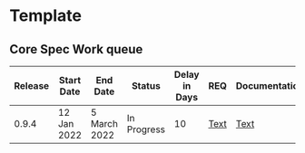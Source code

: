 # Template
## Core Spec Work queue
|Release|Start Date|End Date|Status|Delay in Days|REQ|Documentation|Code|Logs
|-------|----------|--------|------|-------------|---|-------------|----|----
|0.9.4|12 Jan 2022|5 March 2022|In Progress|10|[Text](link)|[Text](link)|[Text](link)|[Text](link)

